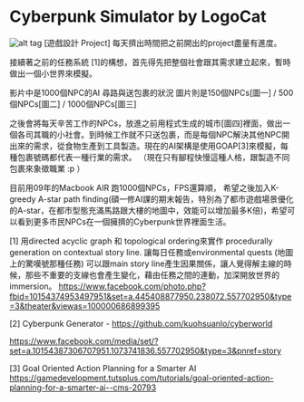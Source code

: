 # Cyberpunk Simulator by LogoCat

![alt tag](http://i.imgur.com/I6kLEVU.png)
[遊戲設計 Project] 
每天擠出時間把之前開出的project盡量有進度。

接續著之前的任務系統 [1]的構想，首先得先把整個社會跟其需求建立起來，暫時做出一個小世界來模擬。

影片中是1000個NPC的AI 尋路與送包裹的狀況
圖片則是150個NPCs[圖一] / 500個NPCs[圖二] / 1000個NPCs[圖三] 

之後會將每天辛苦工作的NPCs，放進之前用程式生成的城市[圖四]裡面，做出一個各司其職的小社會。到時候工作就不只送包裹，而是每個NPC解決其他NPC開出來的需求，從食物生產到工具製造。現在的AI架構是使用GOAP[3]來模擬，每種包裹號碼都代表一種行業的需求。
（現在只有腳程快慢這種人格，跟製造不同包裹來象徵職業 :p ）

目前用09年的Macbook AIR 跑1000個NPCs，FPS還算順，
希望之後加入K-greedy A-star path finding(碩一修AI課的期末報告，特別為了都市遊戲場景優化的A-star，在都市型態充滿馬路跟大樓的地圖中，效能可以增加最多K倍)，希望可以看到更多市民NPCs在一個擁擠的Cyberpunk世界裡面生活。

[1] 用directed acyclic graph 和 topological ordering來實作 procedurally generation on contextual story line. 讓每日任務或environmental quests (地圖上的驚嘆號那種任務) 可以跟main story line產生因果關係，讓人覺得解主線的時候，那些不重要的支線也會產生變化，藉由任務之間的連動，加深開放世界的immersion。
https://www.facebook.com/photo.php?fbid=10154374953497951&set=a.445408877950.238072.557702950&type=3&theater&viewas=100000686899395

[2] Cyberpunk Generator - https://github.com/kuohsuanlo/cyberworld

https://www.facebook.com/media/set/?set=a.10154387306707951.1073741836.557702950&type=3&pnref=story

[3] Goal Oriented Action Planning for a Smarter AI
https://gamedevelopment.tutsplus.com/tutorials/goal-oriented-action-planning-for-a-smarter-ai--cms-20793
